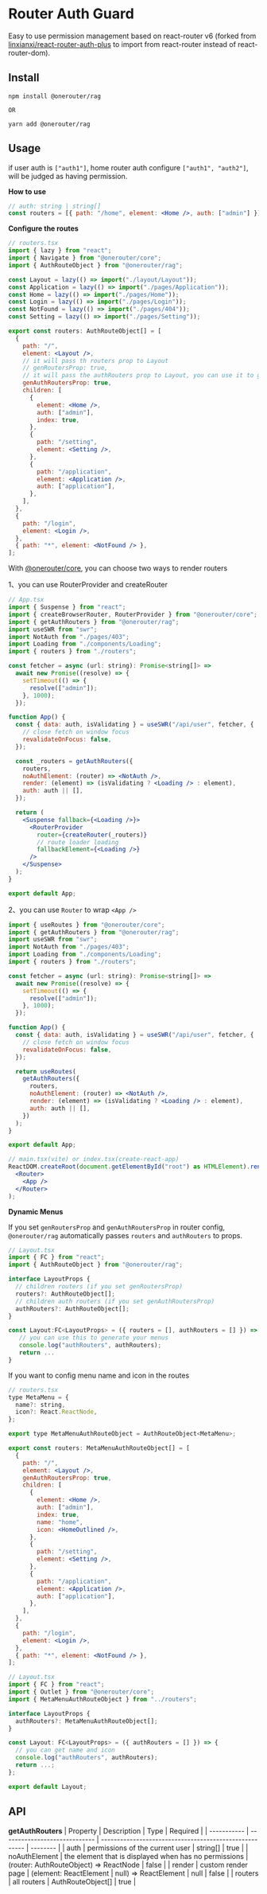 # Router Auth Guard

Easy to use permission management based on react-router v6 (forked from [linxianxi/react-router-auth-plus](https://github.com/linxianxi/react-router-auth-plus) to import from react-router instead of react-router-dom).

## Install

```shell
npm install @onerouter/rag

OR

yarn add @onerouter/rag
```

## Usage

if user auth is `["auth1"]`, home router auth configure `["auth1", "auth2"]`, will be judged as having permission.

**How to use**

```jsx
// auth: string | string[]
const routers = [{ path: "/home", element: <Home />, auth: ["admin"] }];
```

**Configure the routes**

```jsx
// routers.tsx
import { lazy } from "react";
import { Navigate } from "@onerouter/core";
import { AuthRouteObject } from "@onerouter/rag";

const Layout = lazy(() => import("./layout/Layout"));
const Application = lazy(() => import("./pages/Application"));
const Home = lazy(() => import("./pages/Home"));
const Login = lazy(() => import("./pages/Login"));
const NotFound = lazy(() => import("./pages/404"));
const Setting = lazy(() => import("./pages/Setting"));

export const routers: AuthRouteObject[] = [
  {
    path: "/",
    element: <Layout />,
    // it will pass th routers prop to Layout
    // genRoutersProp: true,
    // it will pass the authRouters prop to Layout, you can use it to generate menus
    genAuthRoutersProp: true,
    children: [
      {
        element: <Home />,
        auth: ["admin"],
        index: true,
      },
      {
        path: "/setting",
        element: <Setting />,
      },
      {
        path: "/application",
        element: <Application />,
        auth: ["application"],
      },
    ],
  },
  {
    path: "/login",
    element: <Login />,
  },
  { path: "*", element: <NotFound /> },
];
```

With [@onerouter/core](https://npmjs.com/package/@onerouter/core), you can choose two ways to render routers

1、you can use RouterProvider and createRouter

```jsx
// App.tsx
import { Suspense } from "react";
import { createBrowserRouter, RouterProvider } from "@onerouter/core";
import { getAuthRouters } from "@onerouter/rag";
import useSWR from "swr";
import NotAuth from "./pages/403";
import Loading from "./components/Loading";
import { routers } from "./routers";

const fetcher = async (url: string): Promise<string[]> =>
  await new Promise((resolve) => {
    setTimeout(() => {
      resolve(["admin"]);
    }, 1000);
  });

function App() {
  const { data: auth, isValidating } = useSWR("/api/user", fetcher, {
    // close fetch on window focus
    revalidateOnFocus: false,
  });

  const _routers = getAuthRouters({
    routers,
    noAuthElement: (router) => <NotAuth />,
    render: (element) => (isValidating ? <Loading /> : element),
    auth: auth || [],
  });

  return (
    <Suspense fallback={<Loading />}>
      <RouterProvider
        router={createRouter(_routers)}
        // route loader loading
        fallbackElement={<Loading />}
      />
    </Suspense>
  );
}

export default App;
```

2、you can use `Router` to wrap `<App />`

```jsx
import { useRoutes } from "@onerouter/core";
import { getAuthRouters } from "@onerouter/rag";
import useSWR from "swr";
import NotAuth from "./pages/403";
import Loading from "./components/Loading";
import { routers } from "./routers";

const fetcher = async (url: string): Promise<string[]> =>
  await new Promise((resolve) => {
    setTimeout(() => {
      resolve(["admin"]);
    }, 1000);
  });

function App() {
  const { data: auth, isValidating } = useSWR("/api/user", fetcher, {
    // close fetch on window focus
    revalidateOnFocus: false,
  });

  return useRoutes(
    getAuthRouters({
      routers,
      noAuthElement: (router) => <NotAuth />,
      render: (element) => (isValidating ? <Loading /> : element),
      auth: auth || [],
    })
  );
}

export default App;
```

```jsx
// main.tsx(vite) or index.tsx(create-react-app)
ReactDOM.createRoot(document.getElementById("root") as HTMLElement).render(
  <Router>
    <App />
  </Router>
);
```

**Dynamic Menus**

If you set `genRoutersProp` and `genAuthRoutersProp` in router config, `@onerouter/rag` automatically passes `routers` and `authRouters` to props.

```jsx
// Layout.tsx
import { FC } from "react";
import { AuthRouteObject } from "@onerouter/rag";

interface LayoutProps {
  // children routers (if you set genRoutersProp)
  routers?: AuthRouteObject[];
  // children auth routers (if you set genAuthRoutersProp)
  authRouters?: AuthRouteObject[];
}

const Layout:FC<LayoutProps> = ({ routers = [], authRouters = [] }) => {
   // you can use this to generate your menus
   console.log("authRouters", authRouters);
   return ...
}
```

If you want to config menu name and icon in the routes

```jsx
// routers.tsx
type MetaMenu = {
  name?: string,
  icon?: React.ReactNode,
};

export type MetaMenuAuthRouteObject = AuthRouteObject<MetaMenu>;

export const routers: MetaMenuAuthRouteObject[] = [
  {
    path: "/",
    element: <Layout />,
    genAuthRoutersProp: true,
    children: [
      {
        element: <Home />,
        auth: ["admin"],
        index: true,
        name: "home",
        icon: <HomeOutlined />,
      },
      {
        path: "/setting",
        element: <Setting />,
      },
      {
        path: "/application",
        element: <Application />,
        auth: ["application"],
      },
    ],
  },
  {
    path: "/login",
    element: <Login />,
  },
  { path: "*", element: <NotFound /> },
];
```

```jsx
// Layout.tsx
import { FC } from "react";
import { Outlet } from "@onerouter/core";
import { MetaMenuAuthRouteObject } from "../routers";

interface LayoutProps {
  authRouters?: MetaMenuAuthRouteObject[];
}

const Layout: FC<LayoutProps> = ({ authRouters = [] }) => {
  // you can get name and icon
  console.log("authRouters", authRouters);
  return ...;
};

export default Layout;

```

## API

**getAuthRouters**
| Property | Description | Type | Required |
| ----------- | ----------------------------- | ------------------------------------------------------ | -------- |
| auth | permissions of the current user | string[] | true |
| noAuthElement | the element that is displayed when has no permissions | (router: AuthRouteObject) => ReactNode | false |
| render | custom render page | (element: ReactElement \| null) => ReactElement \| null | false |
| routers | all routers | AuthRouteObject[] | true |
